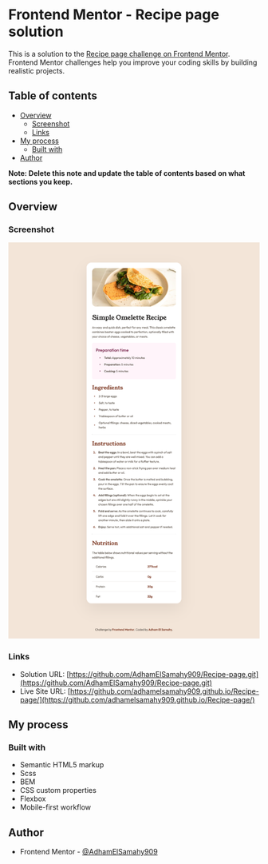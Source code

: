 # Frontend Mentor - Recipe page solution

This is a solution to the [Recipe page challenge on Frontend Mentor](https://www.frontendmentor.io/challenges/recipe-page-KiTsR8QQKm). Frontend Mentor challenges help you improve your coding skills by building realistic projects.

## Table of contents

- [Overview](#overview)
  - [Screenshot](#screenshot)
  - [Links](#links)
- [My process](#my-process)
  - [Built with](#built-with)
- [Author](#author)

**Note: Delete this note and update the table of contents based on what sections you keep.**

## Overview

### Screenshot

![](./assets/images/Recipe%20Page.png)

### Links

- Solution URL: [https://github.com/AdhamElSamahy909/Recipe-page.git](https://github.com/AdhamElSamahy909/Recipe-page.git)
- Live Site URL: [https://github.com/adhamelsamahy909.github.io/Recipe-page/](https://github.com/adhamelsamahy909.github.io/Recipe-page/)

## My process

### Built with

- Semantic HTML5 markup
- Scss
- BEM
- CSS custom properties
- Flexbox
- Mobile-first workflow

## Author

- Frontend Mentor - [@AdhamElSamahy909](https://www.frontendmentor.io/profile/AdhamElSamahy909)
